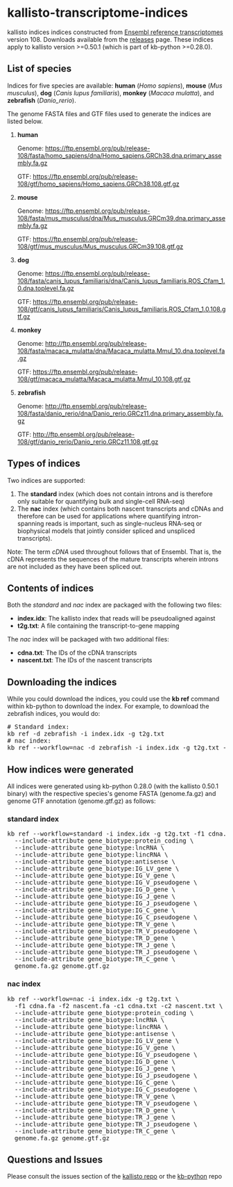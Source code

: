 # kallisto-transcriptome-indices

kallisto indices indices constructed from [Ensembl reference transcriptomes](https://useast.ensembl.org/index.html) version 108. Downloads available from the [releases](https://github.com/pachterlab/kallisto-transcriptome-indices/releases) page. These indices apply to kallisto version >=0.50.1 (which is part of kb-python >=0.28.0).

## List of species

Indices for five species are available: **human** (*Homo sapiens*), **mouse** (*Mus musculus*), **dog** (*Canis lupus familiaris*), **monkey** (*Macaca mulatta*), and **zebrafish** (*Danio_rerio*).

The genome FASTA files and GTF files used to generate the indices are listed below.

1. **human**

   Genome: https://ftp.ensembl.org/pub/release-108/fasta/homo_sapiens/dna/Homo_sapiens.GRCh38.dna.primary_assembly.fa.gz

   GTF: https://ftp.ensembl.org/pub/release-108/gtf/homo_sapiens/Homo_sapiens.GRCh38.108.gtf.gz

3. **mouse**

   Genome: https://ftp.ensembl.org/pub/release-108/fasta/mus_musculus/dna/Mus_musculus.GRCm39.dna.primary_assembly.fa.gz

   GTF: https://ftp.ensembl.org/pub/release-108/gtf/mus_musculus/Mus_musculus.GRCm39.108.gtf.gz

4. **dog**

   Genome: https://ftp.ensembl.org/pub/release-108/fasta/canis_lupus_familiaris/dna/Canis_lupus_familiaris.ROS_Cfam_1.0.dna.toplevel.fa.gz

   GTF: https://ftp.ensembl.org/pub/release-108/gtf/canis_lupus_familiaris/Canis_lupus_familiaris.ROS_Cfam_1.0.108.gtf.gz

5. **monkey**

   Genome: http://ftp.ensembl.org/pub/release-108/fasta/macaca_mulatta/dna/Macaca_mulatta.Mmul_10.dna.toplevel.fa.gz

   GTF: https://ftp.ensembl.org/pub/release-108/gtf/macaca_mulatta/Macaca_mulatta.Mmul_10.108.gtf.gz

6. **zebrafish**

   Genome: http://ftp.ensembl.org/pub/release-108/fasta/danio_rerio/dna/Danio_rerio.GRCz11.dna.primary_assembly.fa.gz

   GTF: http://ftp.ensembl.org/pub/release-108/gtf/danio_rerio/Danio_rerio.GRCz11.108.gtf.gz

## Types of indices

Two indices are supported:

1. The **standard** index (which does not contain introns and is therefore only suitable for quantifying bulk and single-cell RNA-seq)
2.  The **nac** index (which contains both nascent transcripts and cDNAs and therefore can be used for applications where quantifying intron-spanning reads is important, such as single-nucleus RNA-seq or biophysical models that jointly consider spliced and unspliced transcripts).

Note: The term *cDNA* used throughout follows that of Ensembl. That is, the cDNA represents the sequences of the mature transcripts wherein introns are not included as they have been spliced out.

## Contents of indices

Both the *standard* and *nac* index are packaged with the following two files:

* **index.idx**: The kallisto index that reads will be pseudoaligned against
* **t2g.txt**: A file containing the transcript-to-gene mapping

The *nac* index will be packaged with two additional files:

* **cdna.txt**: The IDs of the cDNA transcripts
* **nascent.txt**: The IDs of the nascent transcripts

## Downloading the indices

While you could download the indices, you could use the **kb ref** command within kb-python to download the index. For example, to download the zebrafish indices, you would do:

<pre># Standard index:
kb ref -d zebrafish -i index.idx -g t2g.txt
# nac index:
kb ref --workflow=nac -d zebrafish -i index.idx -g t2g.txt -c1 cdna.txt -c2 nascent.txt
</pre>

## How indices were generated

All indices were generated using kb-python 0.28.0 (with the kallisto 0.50.1 binary) with the respective species's genome FASTA (genome.fa.gz) and genome GTF annotation (genome.gtf.gz) as follows:

### standard index

<pre>kb ref --workflow=standard -i index.idx -g t2g.txt -f1 cdna.fa \
  --include-attribute gene_biotype:protein_coding \
  --include-attribute gene_biotype:lncRNA \
  --include-attribute gene_biotype:lincRNA \
  --include-attribute gene_biotype:antisense \
  --include-attribute gene_biotype:IG_LV_gene \
  --include-attribute gene_biotype:IG_V_gene \
  --include-attribute gene_biotype:IG_V_pseudogene \
  --include-attribute gene_biotype:IG_D_gene \
  --include-attribute gene_biotype:IG_J_gene \
  --include-attribute gene_biotype:IG_J_pseudogene \
  --include-attribute gene_biotype:IG_C_gene \
  --include-attribute gene_biotype:IG_C_pseudogene \
  --include-attribute gene_biotype:TR_V_gene \
  --include-attribute gene_biotype:TR_V_pseudogene \
  --include-attribute gene_biotype:TR_D_gene \
  --include-attribute gene_biotype:TR_J_gene \
  --include-attribute gene_biotype:TR_J_pseudogene \
  --include-attribute gene_biotype:TR_C_gene \
  genome.fa.gz genome.gtf.gz
</pre>

### nac index

<pre>kb ref --workflow=nac -i index.idx -g t2g.txt \
  -f1 cdna.fa -f2 nascent.fa -c1 cdna.txt -c2 nascent.txt \
  --include-attribute gene_biotype:protein_coding \
  --include-attribute gene_biotype:lncRNA \
  --include-attribute gene_biotype:lincRNA \
  --include-attribute gene_biotype:antisense \
  --include-attribute gene_biotype:IG_LV_gene \
  --include-attribute gene_biotype:IG_V_gene \
  --include-attribute gene_biotype:IG_V_pseudogene \
  --include-attribute gene_biotype:IG_D_gene \
  --include-attribute gene_biotype:IG_J_gene \
  --include-attribute gene_biotype:IG_J_pseudogene \
  --include-attribute gene_biotype:IG_C_gene \
  --include-attribute gene_biotype:IG_C_pseudogene \
  --include-attribute gene_biotype:TR_V_gene \
  --include-attribute gene_biotype:TR_V_pseudogene \
  --include-attribute gene_biotype:TR_D_gene \
  --include-attribute gene_biotype:TR_J_gene \
  --include-attribute gene_biotype:TR_J_pseudogene \
  --include-attribute gene_biotype:TR_C_gene \
  genome.fa.gz genome.gtf.gz
</pre>

## Questions and Issues

Please consult the issues section of the [kallisto repo](https://github.com/pachterlab/kallisto/issues) or the [kb-python](https://github.com/pachterlab/kb_python/issues) repo

